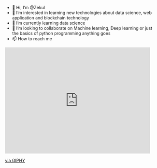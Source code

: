 - 👋 Hi, I’m @Zekul
- 👀 I’m interested in learning new technologies about data science, web application and blockchain technology
- 🌱 I’m currently learning data science
- 💞️ I’m looking to collaborate on Machine learning, Deep learning or just the basics of python programming anything goes
- 📫 How to reach me 

<iframe src="https://giphy.com/embed/YknAouVrcbkiDvWUOR" width="480" height="350" frameBorder="0" class="giphy-embed" allowFullScreen></iframe><p><a href="https://giphy.com/gifs/kitp-YknAouVrcbkiDvWUOR">via GIPHY</a></p>
<!---
Zekul/Zekul is a ✨ special ✨ repository because its `README.md` (this file) appears on your GitHub profile.
You can click the Preview link to take a look at your changes.
--->
